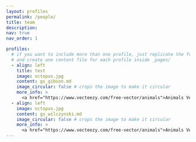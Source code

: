 ```yaml
---
layout: profiles
permalink: /people/
title: team
description: 
nav: true
nav_order: 1

profiles:
  # if you want to include more than one profile, just replicate the following block
  # and create one content file for each profile inside _pages/
  - align: left
    title: test
    image: octopus.jpg
    content: gs_gibson.md
    image_circular: false # crops the image to make it circular
    more_info: >
      <a href="https://www.vecteezy.com/free-vector/animals">Animals Vectors by Vecteezy</a>
  - align: left
    image: octopus.jpg
    content: gs_wilczynski.md
    image_circular: false # crops the image to make it circular
    more_info: >
      <a href="https://www.vecteezy.com/free-vector/animals">Animals Vectors by Vecteezy</a>
---
```

